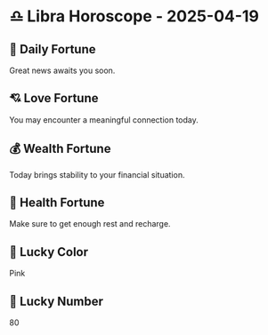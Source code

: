 # ♎ Libra Horoscope - 2025-04-19

## 🎯 Daily Fortune

Great news awaits you soon.

## 💘 Love Fortune

You may encounter a meaningful connection today.

## 💰 Wealth Fortune

Today brings stability to your financial situation.

## 🌱 Health Fortune

Make sure to get enough rest and recharge.

## 🎨 Lucky Color

Pink

## 🔢 Lucky Number

80

